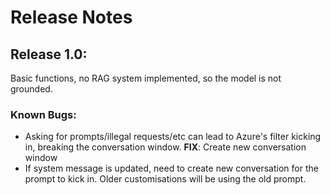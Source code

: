 # Release Notes

## Release 1.0:
Basic functions, no RAG system implemented, so the model is not grounded. 

### Known Bugs:
- Asking for prompts/illegal requests/etc can lead to Azure's filter kicking in, breaking the conversation window. **FIX**: Create new conversation window
- If system message is updated, need to create new conversation for the prompt to kick in. Older customisations will be using the old prompt. 
